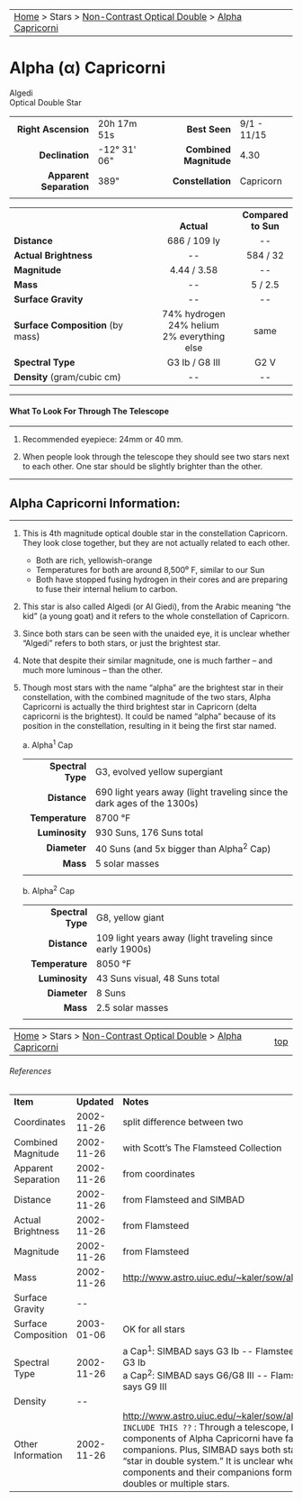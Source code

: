 <script src="../../js/whatsup.js"></script>
<script type="text/javascript">
	var objectName ="Algedi"
	var objectDesc ="Alpha Capricorni<br/>Optical Double Star<br/>in the Constellation<br/>Capricorn"
	var objectImage=""
</script>

|    |    |
|:---|---:|
|[Home](/notes/#object-notes) > Stars > [Non-Contrast Optical Double](../!non-contrast-optical-double-star-info) > [Alpha Capricorni](../alpha-capricorni)|  <div id=whatsup></div> |

# Alpha (&alpha;) Capricorni
Algedi<br/>
Optical Double Star

|   |   |   |   |
|--:|:--|--:|:--|
|**Right Ascension**|20h 17m 51s|**Best Seen**| 9/1 - 11/15 |
|**Declination**|-12&deg; 31' 06"|**Combined Magnitude**| 4.30 |
|**Apparent Separation** | 389" |**Constellation**| Capricorn |
|   |   |   |   |


|   |   |   |
|---|:---:|:---:|
|   | <br/>**Actual**| **Compared<br/>to Sun** |
|**Distance** | 686 / 109 ly | -- |
|**Actual Brightness** | -- | 584 / 32 |
|**Magnitude** | 4.44 / 3.58 | -- |
|**Mass**	             | -- | 5 / 2.5 |
|**Surface Gravity**	 | -- | -- |
|**Surface Composition** (by mass) |74% hydrogen<br/>24% helium<br/>2% everything else| same |
|**Spectral Type**       | G3 Ib / G8 III | G2 V | 
|**Density** (gram/cubic cm) | -- | -- | 

---
#### What To Look For Through The Telescope
---

1.  Recommended eyepiece: 24mm or 40 mm.

1.  When people look through the telescope they should see two stars next to each other.  One star should be slightly brighter than the other.

---
## Alpha Capricorni Information:
---

1.  This is 4th magnitude optical double star in the constellation Capricorn.  They look close together, but they are not actually related to each other.
	- Both are rich, yellowish-orange
	- Temperatures for both are around 8,500⁰ F, similar to our Sun
	- Both have stopped fusing hydrogen in their cores and are preparing to fuse their internal helium to carbon.

1.  This star is also called Algedi (or Al Giedi), from the Arabic meaning “the kid” (a young goat) and it refers to the whole constellation of Capricorn.

1.  Since both stars can be seen with the unaided eye, it is unclear whether “Algedi” refers to both stars, or just the brightest star.
 
1.  Note that despite their similar magnitude, one is much farther – and much more luminous – than the other.

1.  Though most stars with the name “alpha” are the brightest star in their constellation, with the combined magnitude of the two stars, Alpha Capricorni is actually the third brightest star in Capricorn (delta capricorni is the brightest).  It could be named “alpha” because of its position in the constellation, resulting in it being the first star named.

	a.  Alpha<sup>1</sup> Cap
	
	|    |    |
	|---:|:---|
	|**Spectral Type**|G3, evolved yellow supergiant|
	|**Distance**|690 light years away (light traveling since the dark ages of the 1300s)
	|**Temperature**|8700 &deg;F|
	|**Luminosity**|930 Suns, 176 Suns total|
	|**Diameter**| 40 Suns (and 5x bigger than Alpha<sup>2</sup> Cap)|
	|**Mass**| 5 solar masses|
	|   |   |

	b.  Alpha<sup>2</sup> Cap

	|    |    |
	|---:|:---|
	|**Spectral Type**|G8, yellow giant|
	|**Distance**|109 light years away (light traveling since early 1900s)|
	|**Temperature**|8050 &deg;F|
	|**Luminosity**|43 Suns visual, 48 Suns total|
	|**Diameter**|8 Suns|
	|**Mass**|2.5 solar masses|
	|   |   |


|    |    |
|:---|---:|
|[Home](/notes/#object-notes) > Stars > [Non-Contrast Optical Double](../!non-contrast-optical-double-star-info) > [Alpha Capricorni](../alpha-capricorni)| [top](#alpha-capricorni)|

###### References

|   |   |   |
|---|---|---|
|**Item**|**Updated**|**Notes**| 
|Coordinates|2002-11-26|split difference between two|
|Combined Magnitude|2002-11-26|with Scott’s The Flamsteed Collection|
|Apparent Separation|2002-11-26|from coordinates|
|Distance|2002-11-26|from Flamsteed and SIMBAD|
|Actual Brightness|2002-11-26|from Flamsteed|
|Magnitude|2002-11-26|from Flamsteed|
|Mass|2002-11-26|<http://www.astro.uiuc.edu/~kaler/sow/algedi.html>|
|Surface Gravity| -- |   |
|Surface Composition|2003-01-06|OK for all stars|
|Spectral Type|2002-11-26|a Cap<sup>1</sup>: SIMBAD says G3 Ib -- Flamsteed says G3 Ib<br/>a Cap<sup>2</sup>:  SIMBAD says G6/G8 III -- Flamsteed says G9 III|
|Density| -- |   |
|Other Information|2002-11-26|<http://www.astro.uiuc.edu/~kaler/sow/algedi.html><br/>`INCLUDE THIS ??` :  Through a telescope, both components of Alpha Capricorni have faint companions.  Plus, SIMBAD says both stars are a “star in double system.”  It is unclear whether the components and their companions form optical doubles or multiple stars. |


